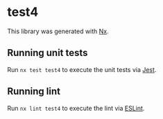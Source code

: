 # test4

This library was generated with [Nx](https://nx.dev).

## Running unit tests

Run `nx test test4` to execute the unit tests via [Jest](https://jestjs.io).

## Running lint

Run `nx lint test4` to execute the lint via [ESLint](https://eslint.org/).

